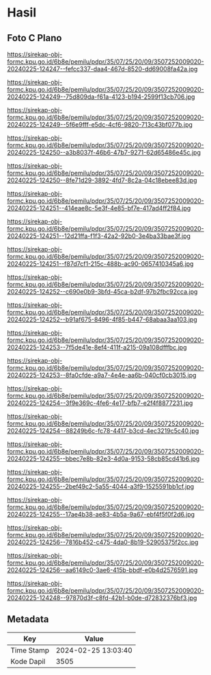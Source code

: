 # Hasil

## Foto C Plano

https://sirekap-obj-formc.kpu.go.id/6b8e/pemilu/pdpr/35/07/25/20/09/3507252009020-20240225-124247--fefcc337-daa4-467d-8520-dd69008fa42a.jpg

https://sirekap-obj-formc.kpu.go.id/6b8e/pemilu/pdpr/35/07/25/20/09/3507252009020-20240225-124249--75d809da-f61a-4123-b194-2599f13cb706.jpg

https://sirekap-obj-formc.kpu.go.id/6b8e/pemilu/pdpr/35/07/25/20/09/3507252009020-20240225-124249--5f6e9fff-e5dc-4cf6-9820-713c43bf077b.jpg

https://sirekap-obj-formc.kpu.go.id/6b8e/pemilu/pdpr/35/07/25/20/09/3507252009020-20240225-124250--a3b8037f-46b6-47b7-9271-62d65486e45c.jpg

https://sirekap-obj-formc.kpu.go.id/6b8e/pemilu/pdpr/35/07/25/20/09/3507252009020-20240225-124250--8fe71d29-3892-4fd7-8c2a-04c18ebee83d.jpg

https://sirekap-obj-formc.kpu.go.id/6b8e/pemilu/pdpr/35/07/25/20/09/3507252009020-20240225-124251--414eae8c-5e3f-4e85-bf7e-417ad4ff2f84.jpg

https://sirekap-obj-formc.kpu.go.id/6b8e/pemilu/pdpr/35/07/25/20/09/3507252009020-20240225-124251--12d21ffa-f1f3-42a2-92b0-3e4ba33bae3f.jpg

https://sirekap-obj-formc.kpu.go.id/6b8e/pemilu/pdpr/35/07/25/20/09/3507252009020-20240225-124251--f87d7cf1-215c-488b-ac90-0657410345a6.jpg

https://sirekap-obj-formc.kpu.go.id/6b8e/pemilu/pdpr/35/07/25/20/09/3507252009020-20240225-124252--c690e0b9-3bfd-45ca-b2df-97b2fbc92cca.jpg

https://sirekap-obj-formc.kpu.go.id/6b8e/pemilu/pdpr/35/07/25/20/09/3507252009020-20240225-124252--b91af675-8496-4f85-b447-68abaa3aa103.jpg

https://sirekap-obj-formc.kpu.go.id/6b8e/pemilu/pdpr/35/07/25/20/09/3507252009020-20240225-124253--7f5de41e-8ef4-411f-a215-09a108dfffbc.jpg

https://sirekap-obj-formc.kpu.go.id/6b8e/pemilu/pdpr/35/07/25/20/09/3507252009020-20240225-124253--8fa0cfde-a9a7-4e4e-aa6b-040cf0cb3015.jpg

https://sirekap-obj-formc.kpu.go.id/6b8e/pemilu/pdpr/35/07/25/20/09/3507252009020-20240225-124254--3f9e369c-4fe6-4e17-bfb7-e2f4f8877231.jpg

https://sirekap-obj-formc.kpu.go.id/6b8e/pemilu/pdpr/35/07/25/20/09/3507252009020-20240225-124254--88249b6c-fc78-4417-b3cd-4ec3219c5c40.jpg

https://sirekap-obj-formc.kpu.go.id/6b8e/pemilu/pdpr/35/07/25/20/09/3507252009020-20240225-124255--bbec7e8b-82e3-4d0a-9153-58cb85cd41b6.jpg

https://sirekap-obj-formc.kpu.go.id/6b8e/pemilu/pdpr/35/07/25/20/09/3507252009020-20240225-124255--2bef49c2-5a55-4044-a3f9-1525591bb1cf.jpg

https://sirekap-obj-formc.kpu.go.id/6b8e/pemilu/pdpr/35/07/25/20/09/3507252009020-20240225-124255--17ae4b38-ae83-4b5a-9a67-ebf4f5f0f2d6.jpg

https://sirekap-obj-formc.kpu.go.id/6b8e/pemilu/pdpr/35/07/25/20/09/3507252009020-20240225-124256--7816b452-c475-4da0-8b19-52905375f2cc.jpg

https://sirekap-obj-formc.kpu.go.id/6b8e/pemilu/pdpr/35/07/25/20/09/3507252009020-20240225-124256--aa6149c0-3ae6-415b-bbdf-e0b4d2576591.jpg

https://sirekap-obj-formc.kpu.go.id/6b8e/pemilu/pdpr/35/07/25/20/09/3507252009020-20240225-124248--97870d3f-c8fd-42b1-b0de-d72832376bf3.jpg


## Metadata

| Key        | Value               |
| ---------- | ------------------- |
| Time Stamp | 2024-02-25 13:03:40 |
| Kode Dapil | 3505                |



